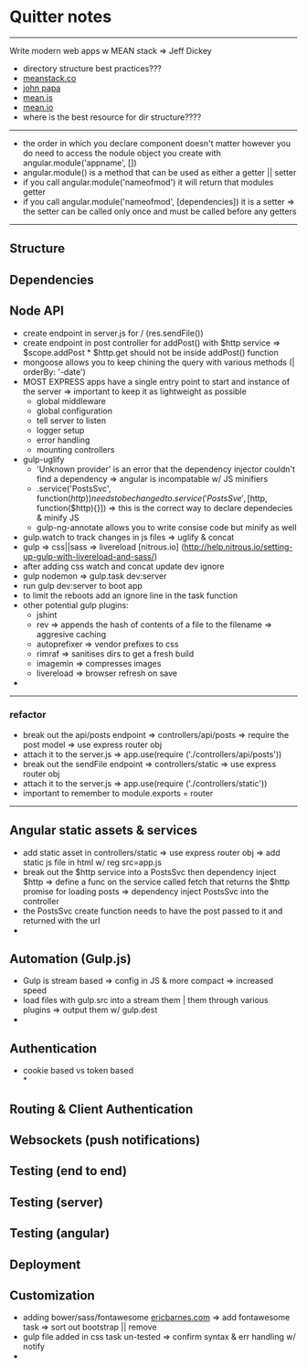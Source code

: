 # Quitter notes  

---  

Write modern web apps w MEAN stack => Jeff Dickey  

  * directory structure best practices???  
  * [meanstack.co](http://www.meanstack.co/angularjs-best-practices-directory-structure/)  
  * [john papa](https://github.com/johnpapa/angular-styleguide)  
  * [mean.js](http://meanjs.org/docs.html#folder-structure)  
  * [mean.io](http://learn.mean.io/#mean-stack-packages-files-structure)  
  * where is the best resource for dir structure????   


---

  * the order in which you declare component doesn't matter however you do need to access the nodule object you create with angular.module('appname', [])  
  * angular.module() is a method that can be used as either a getter || setter  
  * if you  call angular.module('nameofmod') it will return that modules getter  
  * if you call angular.module('nameofmod', [dependencies]) it is a setter => the setter can be called only once and must be called before any getters  

---  


## Structure  

## Dependencies  

## Node API  
  
  * create endpoint in server.js for / (res.sendFile())
  * create endpoint in post controller for addPost() with $http service => $scope.addPost  * $http.get should not be inside addPost() function
  * mongoose allows you to keep chining the query with various methods (| orderBy: '-date')  
  * MOST EXPRESS apps have a single entry point to start and instance of the server => important to keep it as lightweight as possible  
    * global middleware  
    * global configuration  
    * tell server to listen  
    * logger setup  
    * error handling  
    * mounting controllers  
  * gulp-uglify  
    * 'Unknown provider' is an error that the dependency injector couldn't find a dependency => angular is incompatable w/ JS minifiers  
    * .service('PostsSvc', function($http)) needs to be changed to .service('PostsSve', [$http, function($http){}]) => this is the correct way to declare dependecies & minify JS  
    * gulp-ng-annotate allows you to write consise code but minify as well  
  * gulp.watch to track changes in js files => uglify & concat  
  * gulp => css||sass => livereload [nitrous.io] (http://help.nitrous.io/setting-up-gulp-with-livereload-and-sass/)  
  * after adding css watch and concat update dev ignore  
  * gulp nodemon  => gulp.task dev:server  
  * run gulp dev:server to boot app  
  * to limit the reboots add an ignore line in the task function  
  * other potential gulp plugins:  
    * jshint  
    * rev => appends the hash of contents of a file to the filename => aggresive caching  
    * autoprefixer => vendor prefixes to css  
    * rimraf => sanitises dirs to get a fresh build  
    * imagemin => compresses images  
    * livereload  => browser refresh on save  
  *  

---  

### refactor  

  * break out the api/posts endpoint => controllers/api/posts => require the post model => use express router obj  
  * attach it to the server.js => app.use(require ('./controllers/api/posts'))  
  * break out the sendFile endpoint => controllers/static => use express router obj  
  * attach it to the server.js => app.use(require ('./controllers/static'))  
  * important to remember to module.exports = router  

---   

## Angular static assets & services  

  * add static asset in controllers/static => use express router obj => add static js file in html w/ reg src=app.js  
  * break out the $http service into a PostsSvc then dependency inject $http  => define a func on the service called fetch that returns the $http promise for loading posts => dependency inject PostsSvc into the controller  
  * the PostsSvc create function needs to have the post passed to it and returned with the url  
  * 

## Automation (Gulp.js)  

  * Gulp is stream based => config in JS & more compact  => increased speed  
  * load files with gulp.src into a stream them | them through various plugins => output them w/ gulp.dest  
  *  

## Authentication  

  * cookie based vs token based  
    * 

## Routing & Client Authentication  

## Websockets (push notifications)  

## Testing (end to end)  

## Testing (server)  

## Testing (angular)  

## Deployment  

## Customization  

  * adding bower/sass/fontawesome [ericbarnes.com](http://ericlbarnes.com/setting-gulp-bower-bootstrap-sass-fontawesome/)  => add fontawesome task  => sort out bootstrap || remove  
  * gulp file added in css task un-tested => confirm syntax & err handling w/ notify  
  * 


